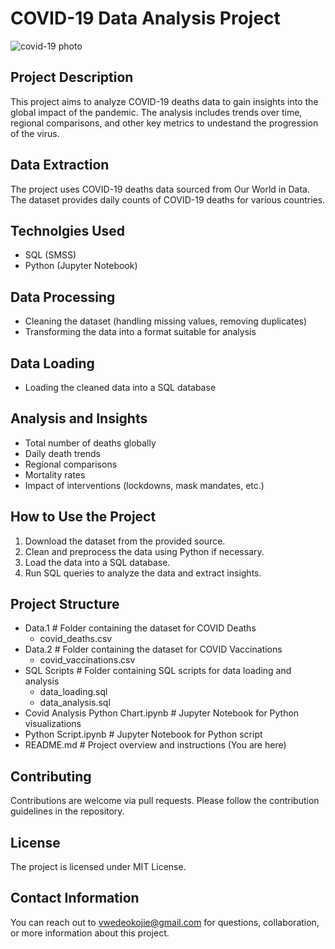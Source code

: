 # COVID-19 Data Analysis Project

![covid-19 photo](https://github.com/VwedeOkojie/Covid-19-Project/assets/161823174/a2ed7037-f4aa-43b7-915a-0b94aba37bfc)

## Project Description
This project aims to analyze COVID-19 deaths data to gain insights into the global impact of the pandemic. The analysis includes trends over time, regional comparisons, and other key metrics to undestand the progression of the virus.

## Data Extraction
The project uses COVID-19 deaths data sourced from Our World in Data. The dataset provides daily counts of COVID-19 deaths for various countries.

## Technolgies Used
* SQL (SMSS)
* Python (Jupyter Notebook)

## Data Processing
* Cleaning the dataset (handling missing values, removing duplicates)
* Transforming the data into a format suitable for analysis

## Data Loading
* Loading the cleaned data into a SQL database

## Analysis and Insights
* Total number of deaths globally
* Daily death trends
* Regional comparisons
* Mortality rates
* Impact of interventions (lockdowns, mask mandates, etc.)

## How to Use the Project
1. Download the dataset from the provided source.
2. Clean and preprocess the data using Python if necessary.
3. Load the data into a SQL database.
4. Run SQL queries to analyze the data and extract insights.

## Project Structure
- Data.1                   # Folder containing the dataset for COVID Deaths
  - covid_deaths.csv
- Data.2                   # Folder containing the dataset for COVID Vaccinations
  - covid_vaccinations.csv
- SQL Scripts              # Folder containing SQL scripts for data loading and analysis
  - data_loading.sql
  - data_analysis.sql
- Covid Analysis Python Chart.ipynb # Jupyter Notebook for Python visualizations
- Python Script.ipynb      # Jupyter Notebook for Python script
- README.md                # Project overview and instructions (You are here)


## Contributing
Contributions are welcome via pull requests. Please follow the contribution guidelines in the repository.

## License
The project is licensed under MIT License.

## Contact Information
You can reach out to vwedeokojie@gmail.com for questions, collaboration, or more information about this project.
